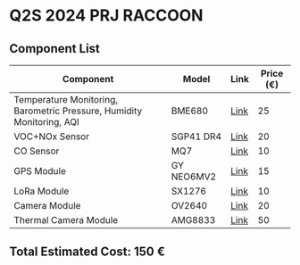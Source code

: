 # Q2S 2024 PRJ RACCOON

## Component List

| Component              | Model          | Link                                      | Price (€) |
|------------------------|----------------|-------------------------------------------|-----------|
| Temperature Monitoring, Barometric Pressure, Humidity Monitoring, AQI | BME680         | [Link](https://www.optimusdigital.ro/ro/senzori-de-gaze/8664-senzor-de-gaz-metano-azot-dioxid-de-carbon-arduino-mq2-mq-2.html) | 25        |
| VOC+NOx Sensor         | SGP41 DR4      | [Link](https://www.digikey.ro/en/products/detail/sensirion-ag/SGP41-D-R4/13925115) | 20        |
| CO Sensor              | MQ7            | [Link](https://www.optimusdigital.ro/ro/senzori-de-gaze/8673-senzor-de-gaz-monoxid-de-carbon-mq-7.html) | 10        |
| GPS Module             | GY NEO6MV2     | [Link](https://www.optimusdigital.ro/ro/module-gps/2387-modul-gps-cu-antena-gy-neo6mv2.html) | 15        |
| LoRa Module            | SX1276         | [Link](https://www.optimusdigital.ro/ro/module-wireless/2468-modul-wireless-lora-sx1276-433mhz.html) | 10        |
| Camera Module          | OV2640         | [Link](https://www.optimusdigital.ro/ro/module-camere/3277-modul-camera-ov2640.html) | 20        |
| Thermal Camera Module  | AMG8833        | [Link](https://www.digikey.ro/en/products/detail/panasonic-electronic-components/AMG8833/5850779) | 50        |

## Total Estimated Cost: 150 €
